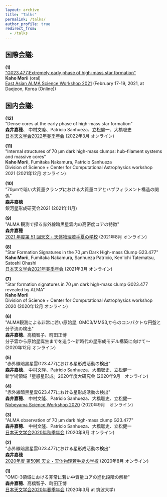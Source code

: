 ```yaml
---
layout: archive
title: "Talks"
permalink: /talks/
author_profile: true
redirect_from:
  - /talks
---
```

<!-- 
{% if site.talkmap_link == true %}

<p style="text-decoration:underline;"><a href="/talkmap.html">See a map of all the places I've given a talk!</a></p>

{% endif %}

{% for post in site.talks reversed %}
  {% include archive-single-talk.html %}
{% endfor %}
 -->
 
## 国際会議: 

**(1)** <br> ["G023.477:Extremely early phase of high-mass star formation"](https://alma.kasi.re.kr/almakasi2021/abstract/KahoMorii.html) <br> 
        **Kaho Morii** (oral) <br>
        [East Asian ALMA Science Workshop 2021](https://alma.kasi.re.kr/almakasi2021/) (February 17-19, 2021, at Daejeon, Korea (Online))

## 国内会議:
**(12)** <br> "Dense cores at the early phase of high-mass star formation" <br> 
  **森井嘉穂**、 中村文隆、Patricio Sanhueza、立松健一、大橋聡史<br> 
  [日本天文学会2022年春季年会](https://www.asj.or.jp/nenkai/archive/2022a/pdf/P117a.pdf) (2022年3月 オンライン)

**(11)** <br> "Internal structures of 70 µm dark high-mass clumps: hub-filament systems and massive cores" <br> 
  **Kaho Morii**, Fumitaka Nakamura, Patricio Sanhueza <br>
  Division of Science + Center for Computational Astrophysics workshop 2021 (2021年12月 オンライン)

**(10)** <br> "70μmで暗い大質量クランプにおける大質量コアとハブフィラメント構造の関係" <br> 
  **森井嘉穂** <br> 
  銀河星形成研究会2021 (2021年11月) 

**(9)** <br> "ALMA 観測で探る赤外線暗黒星雲内の高密度コアの特徴" <br> 
  **森井嘉穂** <br> 
  [2021 年度第 51 回天文・天体物理若手夏の学校](https://astro-wakate.sakura.ne.jp/ss2021/) (2021年8月 オンライン)

**(8)** <br> "Star Formation Signatures in the 70 $\mu$m Dark High-mass Clump G23.477" <br> 
  **Kaho Morii**, Fumitaka Nakamura, Sanhueza Patricio, Ken'ichi Tatematsu, Satoshi Ohashi <br> 
  [日本天文学会2021年春季年会](https://www.asj.or.jp/nenkai/archive/2021a/pdf/P115b.pdf) (2021年3月 オンライン)

**(7)** <br> "Star formation signatures in 70 $\mu$m dark high-mass clump G023.477 revealed by ALMA" <br> 
  **Kaho Morii** <br> 
  Division of Science + Center for Computational Astrophysics workshop 2020 (2020年12月 オンライン)

**(6)** <br> "ALMA観測による非常に若い原始星, OMC3/MMS3,からのコンパクトな円盤と分子流の検出" <br> 
  **森井嘉穂**、高橋智子、町田正博 <br> 
  分子雲から原始星誕生までを追う〜新時代の星形成モデル構築に向けて〜 (2020年12月 オンライン)

**(5)** <br> "赤外線暗黒星雲G23.477における星形成活動の検出" <br> 
  **森井嘉穂**、 中村文隆、Patricio Sanhueza、大橋聡史、立松健一 <br> 
  新学術領域「星惑星形成」2020年度大研究会 (2020年9月　オンライン)

**(4)** <br> "赤外線暗黒星雲G23.477における星形成活動の検出" <br> 
  **森井嘉穂**、 中村文隆、Patricio Sanhueza、大橋聡史、立松健一 <br> 
  [Nobeyama Science Workshop 2020](https://sites.google.com/keio.jp/nobeyama-science-workshop2020/%E8%AC%9B%E6%BC%94%E3%82%B9%E3%83%A9%E3%82%A4%E3%83%89?authuser=0) (2020年9月　オンライン)

**(3)** <br> "ALMA observation of 70 µm dark high-mass clump G23.477" <br> 
  **森井嘉穂**、 中村文隆、Patricio Sanhueza、大橋聡史、立松健一 <br>
  [日本天文学会2020年秋季年会](https://www.asj.or.jp/nenkai/archive/2020b/pdf/P119a.pdf) (2020年9月 オンライン)

**(2)** <br> "赤外線暗黒星雲G23.477における星形成活動の検出" <br> 
  **森井嘉穂** <br> 
  [2020年度 第50回 天文・天体物理若手夏の学校](http://astro-wakate.org/ss2020/wp-content/uploads/2020/09/20200910proceedings_planet.pdf) (2020年8月 オンライン)

**(1)** <br> "OMC-3領域における非常に若い中質量コアの進化段階の解析" <br> 
  **森井嘉穂**、高橋智子、町田正博 <br> 
  [日本天文学会2020年春季年会](https://www.asj.or.jp/nenkai/archive/2020b/pdf/P119a.pdf) (2020年3月 at 筑波大学)
